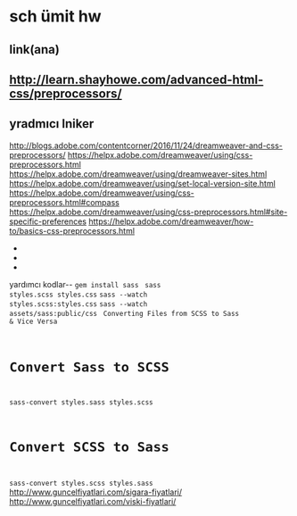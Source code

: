# sch ümit hw
link(ana)
-
http://learn.shayhowe.com/advanced-html-css/preprocessors/
-
yradmıcı lniker
-
 http://blogs.adobe.com/contentcorner/2016/11/24/dreamweaver-and-css-preprocessors/
 https://helpx.adobe.com/dreamweaver/using/css-preprocessors.html
 https://helpx.adobe.com/dreamweaver/using/dreamweaver-sites.html
 https://helpx.adobe.com/dreamweaver/using/set-local-version-site.html
 https://helpx.adobe.com/dreamweaver/using/css-preprocessors.html#compass
 https://helpx.adobe.com/dreamweaver/using/css-preprocessors.html#site-specific-preferences
 https://helpx.adobe.com/dreamweaver/how-to/basics-css-preprocessors.html
 
-
-
-
yardımcı kodlar--
<code>gem install sass
</code>
<code>sass styles.scss styles.css</code>
<code>sass --watch styles.scss:styles.css</code>
<code>sass --watch assets/sass:public/css</code>
<code>
Converting Files from SCSS to Sass & Vice Versa
# Convert Sass to SCSS
sass-convert styles.sass styles.scss

# Convert SCSS to Sass
sass-convert styles.scss styles.sass
</code>
http://www.guncelfiyatlari.com/sigara-fiyatlari/
http://www.guncelfiyatlari.com/viski-fiyatlari/
